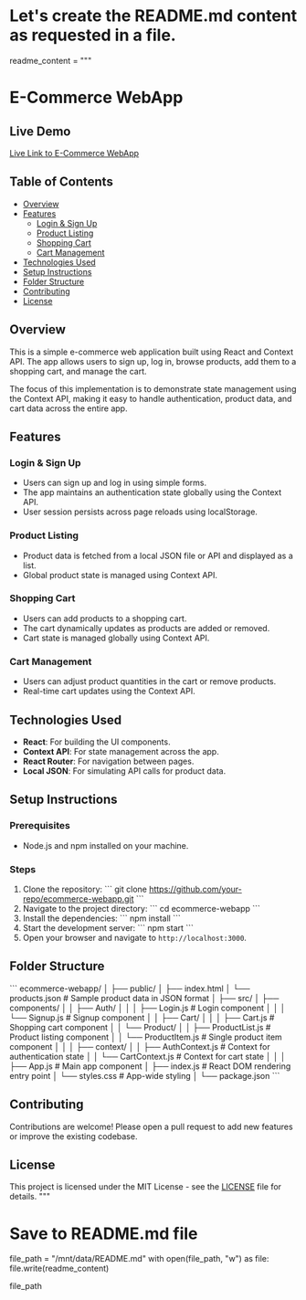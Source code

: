 <!-- # https://ibios-server.vercel.app/  -->
<!-- https://ibios-server.vercel.app/ -->
# Let's create the README.md content as requested in a file.

readme_content = """
# E-Commerce WebApp

## Live Demo
[Live Link to E-Commerce WebApp](https://your-live-app-link.com)

## Table of Contents
- [Overview](#overview)
- [Features](#features)
  - [Login & Sign Up](#login--sign-up)
  - [Product Listing](#product-listing)
  - [Shopping Cart](#shopping-cart)
  - [Cart Management](#cart-management)
- [Technologies Used](#technologies-used)
- [Setup Instructions](#setup-instructions)
- [Folder Structure](#folder-structure)
- [Contributing](#contributing)
- [License](#license)

## Overview
This is a simple e-commerce web application built using React and Context API. The app allows users to sign up, log in, browse products, add them to a shopping cart, and manage the cart. 

The focus of this implementation is to demonstrate state management using the Context API, making it easy to handle authentication, product data, and cart data across the entire app.

## Features

### Login & Sign Up
- Users can sign up and log in using simple forms.
- The app maintains an authentication state globally using the Context API.
- User session persists across page reloads using localStorage.

### Product Listing
- Product data is fetched from a local JSON file or API and displayed as a list.
- Global product state is managed using Context API.

### Shopping Cart
- Users can add products to a shopping cart.
- The cart dynamically updates as products are added or removed.
- Cart state is managed globally using Context API.

### Cart Management
- Users can adjust product quantities in the cart or remove products.
- Real-time cart updates using the Context API.

## Technologies Used
- **React**: For building the UI components.
- **Context API**: For state management across the app.
- **React Router**: For navigation between pages.
- **Local JSON**: For simulating API calls for product data.

## Setup Instructions

### Prerequisites
- Node.js and npm installed on your machine.

### Steps
1. Clone the repository:
   \`\`\`
   git clone https://github.com/your-repo/ecommerce-webapp.git
   \`\`\`
2. Navigate to the project directory:
   \`\`\`
   cd ecommerce-webapp
   \`\`\`
3. Install the dependencies:
   \`\`\`
   npm install
   \`\`\`
4. Start the development server:
   \`\`\`
   npm start
   \`\`\`
5. Open your browser and navigate to `http://localhost:3000`.

## Folder Structure
\`\`\`
ecommerce-webapp/
│
├── public/
│   ├── index.html
│   └── products.json   # Sample product data in JSON format
│
├── src/
│   ├── components/
│   │   ├── Auth/
│   │   │   ├── Login.js     # Login component
│   │   │   └── Signup.js    # Signup component
│   │   ├── Cart/
│   │   │   ├── Cart.js      # Shopping cart component
│   │   └── Product/
│   │       ├── ProductList.js   # Product listing component
│   │       └── ProductItem.js   # Single product item component
│   │
│   ├── context/
│   │   ├── AuthContext.js   # Context for authentication state
│   │   └── CartContext.js   # Context for cart state
│   │
│   ├── App.js               # Main app component
│   ├── index.js             # React DOM rendering entry point
│   └── styles.css           # App-wide styling
│
└── package.json
\`\`\`

## Contributing
Contributions are welcome! Please open a pull request to add new features or improve the existing codebase.

## License
This project is licensed under the MIT License - see the [LICENSE](LICENSE) file for details.
"""

# Save to README.md file
file_path = "/mnt/data/README.md"
with open(file_path, "w") as file:
    file.write(readme_content)

file_path
